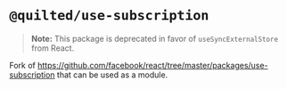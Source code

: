 # `@quilted/use-subscription`

> **Note:** This package is deprecated in favor of `useSyncExternalStore` from React.

Fork of https://github.com/facebook/react/tree/master/packages/use-subscription that can be used as a module.
